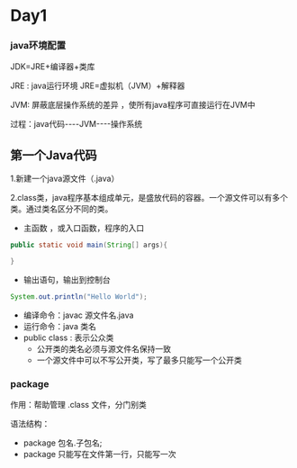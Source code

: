 # Day1

### java环境配置

JDK=JRE+编译器+类库

JRE : java运行环境 JRE=虚拟机（JVM）+解释器

JVM: 屏蔽底层操作系统的差异 ，使所有java程序可直接运行在JVM中

过程：java代码----JVM----操作系统

## 第一个Java代码

1.新建一个java源文件（.java）

2.class类，java程序基本组成单元，是盛放代码的容器。一个源文件可以有多个类。通过类名区分不同的类。

* 主函数 ，或入口函数，程序的入口

```java
public static void main(String[] args){

}
```

* 输出语句，输出到控制台

```java
System.out.println("Hello World");
```

* 编译命令：javac 源文件名.java
* 运行命令：java 类名
* public class : 表示公众类
  * 公开类的类名必须与源文件名保持一致
  * 一个源文件中可以不写公开类，写了最多只能写一个公开类

### package 

作用：帮助管理 .class 文件，分门别类

语法结构：

* package 包名.子包名;
* package 只能写在文件第一行，只能写一次



